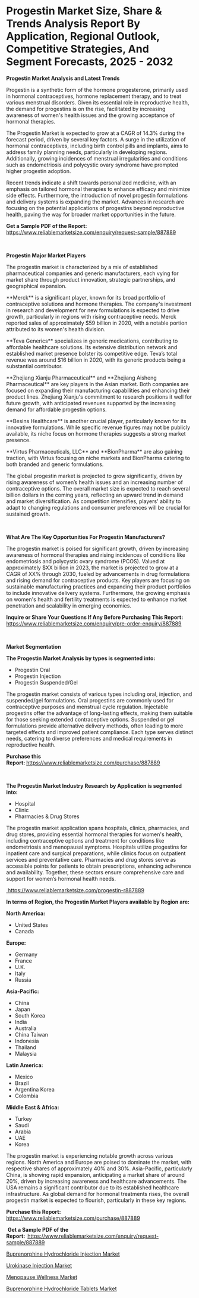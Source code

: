 <p><h1>Progestin Market Size, Share & Trends Analysis Report By Application, Regional Outlook, Competitive Strategies, And Segment Forecasts, 2025 - 2032</h1></p><p><strong>Progestin Market Analysis and Latest Trends</strong></p>
<p><p>Progestin is a synthetic form of the hormone progesterone, primarily used in hormonal contraceptives, hormone replacement therapy, and to treat various menstrual disorders. Given its essential role in reproductive health, the demand for progestins is on the rise, facilitated by increasing awareness of women's health issues and the growing acceptance of hormonal therapies.</p><p>The Progestin Market is expected to grow at a CAGR of 14.3% during the forecast period, driven by several key factors. A surge in the utilization of hormonal contraceptives, including birth control pills and implants, aims to address family planning needs, particularly in developing regions. Additionally, growing incidences of menstrual irregularities and conditions such as endometriosis and polycystic ovary syndrome have prompted higher progestin adoption.</p><p>Recent trends indicate a shift towards personalized medicine, with an emphasis on tailored hormonal therapies to enhance efficacy and minimize side effects. Furthermore, the introduction of novel progestin formulations and delivery systems is expanding the market. Advances in research are focusing on the potential applications of progestins beyond reproductive health, paving the way for broader market opportunities in the future.</p></p>
<p><strong>Get a Sample PDF of the Report:&nbsp;</strong> <a href="https://www.reliablemarketsize.com/enquiry/request-sample/887889?utm_campaign=1991&utm_medium=2&utm_source=Github&utm_content=ia&utm_term=08032025&utm_id=progestin">https://www.reliablemarketsize.com/enquiry/request-sample/887889</a></p>
<p>&nbsp;</p>
<p><strong>Progestin Major Market Players</strong></p>
<p><p>The progestin market is characterized by a mix of established pharmaceutical companies and generic manufacturers, each vying for market share through product innovation, strategic partnerships, and geographical expansion.</p><p>**Merck** is a significant player, known for its broad portfolio of contraceptive solutions and hormone therapies. The company's investment in research and development for new formulations is expected to drive growth, particularly in regions with rising contraceptive needs. Merck reported sales of approximately $59 billion in 2020, with a notable portion attributed to its women's health division.</p><p>**Teva Generics** specializes in generic medications, contributing to affordable healthcare solutions. Its extensive distribution network and established market presence bolster its competitive edge. Teva’s total revenue was around $16 billion in 2020, with its generic products being a substantial contributor.</p><p>**Zhejiang Xianju Pharmaceutical** and **Zhejiang Aisheng Pharmaceutical** are key players in the Asian market. Both companies are focused on expanding their manufacturing capabilities and enhancing their product lines. Zhejiang Xianju's commitment to research positions it well for future growth, with anticipated revenues supported by the increasing demand for affordable progestin options.</p><p>**Besins Healthcare** is another crucial player, particularly known for its innovative formulations. While specific revenue figures may not be publicly available, its niche focus on hormone therapies suggests a strong market presence.</p><p>**Virtus Pharmaceuticals, LLC** and **BionPharma** are also gaining traction, with Virtus focusing on niche markets and BionPharma catering to both branded and generic formulations. </p><p>The global progestin market is projected to grow significantly, driven by rising awareness of women’s health issues and an increasing number of contraceptive options. The overall market size is expected to reach several billion dollars in the coming years, reflecting an upward trend in demand and market diversification. As competition intensifies, players' ability to adapt to changing regulations and consumer preferences will be crucial for sustained growth.</p></p>
<p>&nbsp;</p>
<p><strong>What Are The Key Opportunities For Progestin Manufacturers?</strong></p>
<p><p>The progestin market is poised for significant growth, driven by increasing awareness of hormonal therapies and rising incidences of conditions like endometriosis and polycystic ovary syndrome (PCOS). Valued at approximately $XX billion in 2023, the market is projected to grow at a CAGR of XX% through 2030, fueled by advancements in drug formulations and rising demand for contraceptive products. Key players are focusing on sustainable manufacturing practices and expanding their product portfolios to include innovative delivery systems. Furthermore, the growing emphasis on women's health and fertility treatments is expected to enhance market penetration and scalability in emerging economies.</p></p>
<p><strong>Inquire or Share Your Questions If Any Before Purchasing This Report:</strong> <a href="https://www.reliablemarketsize.com/enquiry/pre-order-enquiry/887889?utm_campaign=1991&utm_medium=2&utm_source=Github&utm_content=ia&utm_term=08032025&utm_id=progestin">https://www.reliablemarketsize.com/enquiry/pre-order-enquiry/887889</a></p>
<p>&nbsp;</p>
<p><strong>Market Segmentation</strong></p>
<p><strong>The Progestin Market Analysis by types is segmented into:</strong></p>
<p><ul><li>Progestin Oral</li><li>Progestin Injection</li><li>Progestin Suspended/Gel</li></ul></p>
<p><p>The progestin market consists of various types including oral, injection, and suspended/gel formulations. Oral progestins are commonly used for contraceptive purposes and menstrual cycle regulation. Injectable progestins offer the advantage of long-lasting effects, making them suitable for those seeking extended contraceptive options. Suspended or gel formulations provide alternative delivery methods, often leading to more targeted effects and improved patient compliance. Each type serves distinct needs, catering to diverse preferences and medical requirements in reproductive health.</p></p>
<p><strong>Purchase this Report:&nbsp;</strong><a href="https://www.reliablemarketsize.com/purchase/887889?utm_campaign=1991&utm_medium=2&utm_source=Github&utm_content=ia&utm_term=08032025&utm_id=progestin">https://www.reliablemarketsize.com/purchase/887889</a></p>
<p>&nbsp;</p>
<p><strong>The Progestin Market Industry Research by Application is segmented into:</strong></p>
<p><ul><li>Hospital</li><li>Clinic</li><li>Pharmacies & Drug Stores</li></ul></p>
<p><p>The progestin market application spans hospitals, clinics, pharmacies, and drug stores, providing essential hormonal therapies for women's health, including contraceptive options and treatment for conditions like endometriosis and menopausal symptoms. Hospitals utilize progestins for inpatient care and surgical preparations, while clinics focus on outpatient services and preventative care. Pharmacies and drug stores serve as accessible points for patients to obtain prescriptions, enhancing adherence and availability. Together, these sectors ensure comprehensive care and support for women’s hormonal health needs.</p></p>
<p><a href="https://www.reliablemarketsize.com/progestin-r887889?utm_campaign=1991&utm_medium=2&utm_source=Github&utm_content=ia&utm_term=08032025&utm_id=progestin">&nbsp;https://www.reliablemarketsize.com/progestin-r887889</a></p>
<p><strong>In terms of Region, the Progestin Market Players available by Region are:</strong></p>
<p>
    <p> <strong> North America: </strong>
        <ul>
            <li>United States</li>
            <li>Canada</li>
        </ul>
        </p> 
    <p> <strong> Europe: </strong>
        <ul>
            <li>Germany</li>
            <li>France</li>
            <li>U.K.</li>
            <li>Italy</li>
            <li>Russia</li>
        </ul>
        </p> 
    <p> <strong> Asia-Pacific: </strong>
        <ul>
            <li>China</li>
            <li>Japan</li>
            <li>South Korea</li>
            <li>India</li>
            <li>Australia</li>
            <li>China Taiwan</li>
            <li>Indonesia</li>
            <li>Thailand</li>
            <li>Malaysia</li>
        </ul>
        </p> 
    <p> <strong> Latin America: </strong>
        <ul>
            <li>Mexico</li>
            <li>Brazil</li>
            <li>Argentina Korea</li>
            <li>Colombia</li>
        </ul>
        </p> 
    <p> <strong> Middle East & Africa: </strong>
        <ul>
            <li>Turkey</li>
            <li>Saudi</li>
            <li>Arabia</li>
            <li>UAE</li>
            <li>Korea</li>
        </ul>
    </p>
    </p>
<p><p>The progestin market is experiencing notable growth across various regions. North America and Europe are poised to dominate the market, with respective shares of approximately 40% and 30%. Asia-Pacific, particularly China, is showing rapid expansion, anticipating a market share of around 20%, driven by increasing awareness and healthcare advancements. The USA remains a significant contributor due to its established healthcare infrastructure. As global demand for hormonal treatments rises, the overall progestin market is expected to flourish, particularly in these key regions.</p></p>
<p><strong>Purchase this Report: </strong><a href="https://www.reliablemarketsize.com/purchase/887889?utm_campaign=1991&utm_medium=2&utm_source=Github&utm_content=ia&utm_term=08032025&utm_id=progestin">https://www.reliablemarketsize.com/purchase/887889</a></p>
<p>&nbsp;<strong>Get a Sample PDF of the Report:&nbsp;&nbsp;</strong><a href="https://www.reliablemarketsize.com/enquiry/request-sample/887889?utm_campaign=1991&utm_medium=2&utm_source=Github&utm_content=ia&utm_term=08032025&utm_id=progestin">https://www.reliablemarketsize.com/enquiry/request-sample/887889</a></p>
<p><strong></strong></p>
<p><p><a href="https://github.com/ranewknaller/Market-Research-Report-List-1/blob/main/buprenorphine-hydrochloride-injection-market.md?utm_campaign=1991&utm_medium=2&utm_source=Github&utm_content=ia&utm_term=08032025&utm_id=progestin">Buprenorphine Hydrochloride Injection Market</a></p><p><a href="https://github.com/wraggfomath/Market-Research-Report-List-1/blob/main/urokinase-injection-market.md?utm_campaign=1991&utm_medium=2&utm_source=Github&utm_content=ia&utm_term=08032025&utm_id=progestin">Urokinase Injection Market</a></p><p><a href="https://github.com/YashRP12/Market-Research-Report-List-7/blob/main/menopause-wellness-market.md?utm_campaign=1991&utm_medium=2&utm_source=Github&utm_content=ia&utm_term=08032025&utm_id=progestin">Menopause Wellness Market</a></p><p><a href="https://github.com/alawnhvicay/Market-Research-Report-List-1/blob/main/buprenorphine-hydrochloride-tablets-market.md?utm_campaign=1991&utm_medium=2&utm_source=Github&utm_content=ia&utm_term=08032025&utm_id=progestin">Buprenorphine Hydrochloride Tablets Market</a></p></p>
